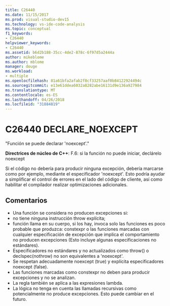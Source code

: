 ```yaml
---
title: C26440
ms.date: 11/15/2017
ms.prod: visual-studio-dev15
ms.technology: vs-ide-code-analysis
ms.topic: conceptual
f1_keywords:
- C26440
helpviewer_keywords:
- C26440
ms.assetid: b6d2b188-35cc-4de2-878c-6f97d5a2444a
author: mikeblome
ms.author: mblome
manager: douge
ms.workload:
- multiple
ms.openlocfilehash: 81a61bfa2afab2f8cf33257aaf0b84122924494c
ms.sourcegitcommit: e13e61ddea6032a8282abe16131d9e136a927984
ms.translationtype: MT
ms.contentlocale: es-ES
ms.lasthandoff: 04/26/2018
ms.locfileid: "31884819"
---
```

# <a name="c26440-declarenoexcept"></a>C26440 DECLARE_NOEXCEPT
"Función se puede declarar 'noexcept'."

**Directrices de núcleo de C++**: F.6: si la función no puede iniciar, declárelo noexcept

Si el código no debería para producir ninguna excepción, debería marcarse como por ejemplo, mediante el especificador 'noexcept'. Esto podría ayudar a simplificar el control de errores en el lado del código de cliente, así como habilitar el compilador realizar optimizaciones adicionales.

## <a name="remarks"></a>Comentarios
 -  Una función se considera no producen excepciones si:
-  no tiene ninguna instrucción throw explícita;
-  función llama en su cuerpo, si los hay, invoca solo las funciones es poco probable que produzca: constexpr o las funciones marcadas con cualquier especificación de excepción que implica el comportamiento no producen excepciones (Esto incluye algunas especificaciones no estándares).
-  Especificadores no estándares y no actualizados como throw() o declspec(nothrow) no son equivalentes a 'noexcept'.
-  Se respetan adecuadamente noexcept (true) y explícita especificadores noexcept (false).
-  Las funciones marcadas como constexpr no deben para producir excepciones y no se analizan.
-  La regla también se aplica a las expresiones lambda.
-  La lógica no tenga en cuenta las llamadas recursivas como potencialmente no produce excepciones. Esto puede cambiar en el futuro.